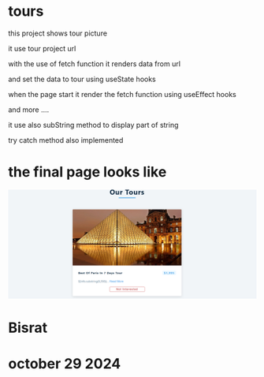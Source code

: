 # tours

this project shows tour picture

it use tour project url

with the use of fetch function it renders data from url

and set the data to tour using useState hooks

when the page start it render the fetch function using useEffect hooks

and more ....


it use also subString method to display part of string 


try catch method also implemented


# the final page looks like
<img src='./src/img1.png' alt='list of tour'>

# Bisrat
# october 29 2024